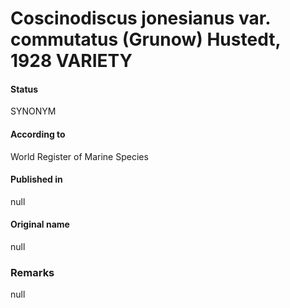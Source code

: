 Coscinodiscus jonesianus var. commutatus (Grunow) Hustedt, 1928 VARIETY
=======

#### Status
SYNONYM

#### According to
World Register of Marine Species

#### Published in
null

#### Original name
null

### Remarks
null